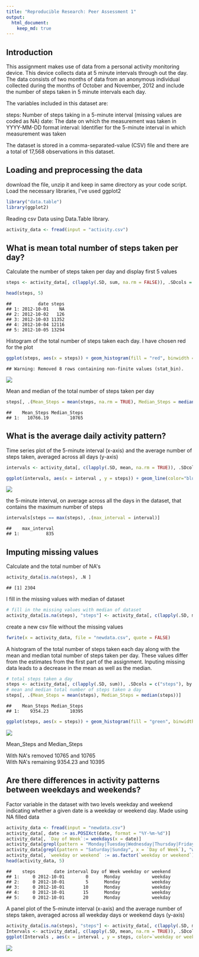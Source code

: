 ```yaml
---
title: "Reproducible Research: Peer Assessment 1"
output: 
  html_document:
    keep_md: true
---
```



## Introduction

This assignment makes use of data from a personal activity monitoring device. This device collects data at 5 minute intervals through out the day. The data consists of two months of data from an anonymous individual collected during the months of October and November, 2012 and include the number of steps taken in 5 minute intervals each day.


The variables included in this dataset are:

steps: Number of steps taking in a 5-minute interval (missing values are coded as NA) 
date: The date on which the measurement was taken in YYYY-MM-DD format 
interval: Identifier for the 5-minute interval in which measurement was taken 

The dataset is stored in a comma-separated-value (CSV) file and there are a total of 17,568 observations in this dataset. 

## Loading and preprocessing the data
download the file, unzip it and keep in same directory as your code script.
Load the necessary libraries, I've used ggplot2


```r
library("data.table")
library(ggplot2)
```

Reading csv Data using Data.Table library. 

```r
activity_data <- fread(input = "activity.csv")
```

## What is mean total number of steps taken per day?

Calculate the number of steps taken per day and display first 5 values


```r
steps <- activity_data[, c(lapply(.SD, sum, na.rm = FALSE)), .SDcols = c("steps"), by = .(date)] 

head(steps, 5)
```

```
##          date steps
## 1: 2012-10-01    NA
## 2: 2012-10-02   126
## 3: 2012-10-03 11352
## 4: 2012-10-04 12116
## 5: 2012-10-05 13294
```

Histogram of the total number of steps taken each day. I have chosen red for the plot  


```r
ggplot(steps, aes(x = steps)) + geom_histogram(fill = "red", binwidth = 1000) + labs(title = "Daily Steps", x = "Steps", y = "Frequency")
```

```
## Warning: Removed 8 rows containing non-finite values (stat_bin).
```

![](PA1_template_files/figure-html/unnamed-chunk-4-1.png)<!-- -->

Mean and median of the total number of steps taken per day  
  

```r
steps[, .(Mean_Steps = mean(steps, na.rm = TRUE), Median_Steps = median(steps, na.rm = TRUE))]
```

```
##    Mean_Steps Median_Steps
## 1:   10766.19        10765
```

## What is the average daily activity pattern?

Time series plot of the 5-minute interval (x-axis) and the average number of steps taken, averaged across all days (y-axis)


```r
intervals <- activity_data[, c(lapply(.SD, mean, na.rm = TRUE)), .SDcols = c("steps"), by = .(interval)] 

ggplot(intervals, aes(x = interval , y = steps)) + geom_line(color="blue", size=1) + labs(title = "average daily steps", x = "Interval", y = "average steps a day")
```

![](PA1_template_files/figure-html/unnamed-chunk-6-1.png)<!-- -->

the 5-minute interval, on average across all the days in the dataset, that contains the maximum number of steps


```r
intervals[steps == max(steps), .(max_interval = interval)]
```

```
##    max_interval
## 1:          835
```


## Imputing missing values

Calculate and the total number of NA's


```r
activity_data[is.na(steps), .N ]
```

```
## [1] 2304
```

I fill in the missing values with median of dataset 


```r
# fill in the missing values with median of dataset 
activity_data[is.na(steps), "steps"] <- activity_data[, c(lapply(.SD, median, na.rm = TRUE)), .SDcols = c("steps")]
```


create a new csv file without the missing values


```r
fwrite(x = activity_data, file = "newdata.csv", quote = FALSE)
```

A histogram of the total number of steps taken each day along with the mean and median total number of steps taken per day. These values differ from the estimates from the first part of the assignment. Inputing missing data leads to a decrease in the mean as well as the median.


```r
# total steps taken a day
steps <- activity_data[, c(lapply(.SD, sum)), .SDcols = c("steps"), by = .(date)] 
# mean and median total number of steps taken a day
steps[, .(Mean_Steps = mean(steps), Median_Steps = median(steps))]
```

```
##    Mean_Steps Median_Steps
## 1:    9354.23        10395
```

```r
ggplot(steps, aes(x = steps)) + geom_histogram(fill = "green", binwidth = 1000) + labs(title = "Daily Steps", x = "Steps", y = "Frequency")
```

![](PA1_template_files/figure-html/unnamed-chunk-11-1.png)<!-- -->

 Mean_Steps and  Median_Steps

With NA's removed  10765 and 10765  
With NA's remaining  9354.23 and 10395

## Are there differences in activity patterns between weekdays and weekends?

Factor variable in the dataset with two levels weekday and weekend indicating whether a given date is a weekday or weekend day. Made using NA filled data


```r
activity_data <- fread(input = "newdata.csv")
activity_data[, date := as.POSIXct(date, format = "%Y-%m-%d")]
activity_data[, `Day of Week`:= weekdays(x = date)]
activity_data[grepl(pattern = "Monday|Tuesday|Wednesday|Thursday|Friday", x = `Day of Week`), "weekday or weekend"] <- "weekday"
activity_data[grepl(pattern = "Saturday|Sunday", x = `Day of Week`), "weekday or weekend"] <- "weekend"
activity_data[, `weekday or weekend` := as.factor(`weekday or weekend`)]
head(activity_data, 5)
```

```
##    steps       date interval Day of Week weekday or weekend
## 1:     0 2012-10-01        0      Monday            weekday
## 2:     0 2012-10-01        5      Monday            weekday
## 3:     0 2012-10-01       10      Monday            weekday
## 4:     0 2012-10-01       15      Monday            weekday
## 5:     0 2012-10-01       20      Monday            weekday
```

A panel plot of the 5-minute interval (x-axis) and the average number of steps taken, averaged across all weekday days or weekend days (y-axis)


```r
activity_data[is.na(steps), "steps"] <- activity_data[, c(lapply(.SD, median, na.rm = TRUE)), .SDcols = c("steps")]
Intervals <- activity_data[, c(lapply(.SD, mean, na.rm = TRUE)), .SDcols = c("steps"), by = .(interval, `weekday or weekend`)] 
ggplot(Intervals , aes(x = interval , y = steps, color=`weekday or weekend`)) + geom_line() + labs(title = "daily steps by type of week", x = "Interval", y = "No. of Steps") + facet_wrap(~`weekday or weekend` , ncol = 1, nrow=2)
```

![](PA1_template_files/figure-html/unnamed-chunk-13-1.png)<!-- -->
